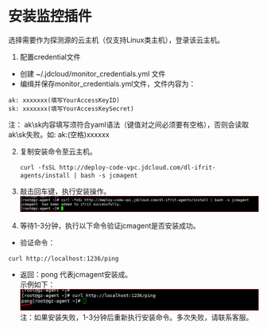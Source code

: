 # 安装监控插件
选择需要作为探测源的云主机（仅支持Linux类主机），登录该云主机。  
1. 配置credential文件  
  - 创建 ~/.jdcloud/monitor_credentials.yml 文件  
  - 编缉并保存monitor_credentials.yml文件，文件内容为：  
   ```
   ak: xxxxxxx(填写YourAccessKeyID)   
   sk: xxxxxxx(填写YourAccessKeySecret) 
   ```
   注： ak\sk内容填写须符合yaml语法（键值对之间必须要有空格），否则会读取ak\sk失败。如: ak:(空格)xxxxxx

2. 复制安装命令至云主机。  
   ```
   curl -fsSL http://deploy-code-vpc.jdcloud.com/dl-ifrit-agents/install | bash -s jcmagent
   ```  

3. 敲击回车键，执行安装操作。  
   ![安装Agent](../../../../../image/Cloud-Detection/install-new1.png)  

4. 等待1-3分钟，执行以下命令验证jcmagent是否安装成功。  
  - 验证命令：
  ```
  curl http://localhost:1236/ping
  ```
  - 返回：pong  代表jcmagent安装成。  
  示例如下：  
 ![安装Agent](../../../../../image/Cloud-Detection/install-new2.png)    
 注：如果安装失败，1-3分钟后重新执行安装命令。多次失败，请联系客服。
